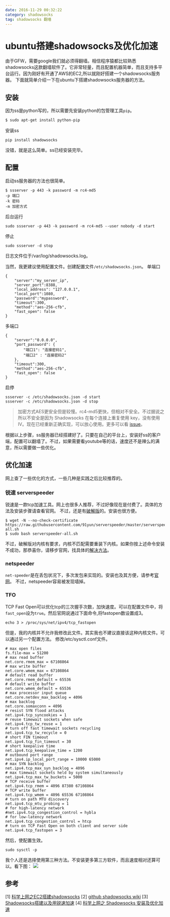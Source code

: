 ```yaml
---
date: 2016-11-29 00:32:22
category: shadowsocks
tag: shadowsocks 翻墙
---
```

# ubuntu搭建shadowsocks及优化加速
由于GFW，需要google我们就必须得翻墙。相信程序猿都比较熟悉shadowsocks这款翻墙软件了。它非常轻量，而且配置机器简单，而且支持多平台运行。因为刚好有开通了AWS的EC2,所以就刚好搭建一个shadowsocks服务器。
下面就简单介绍一下在ubuntu下搭建shadowsocks服务器的方法。

## 安装
因为ss是python写的，所以需要先安装python的包管理工具<code>pip</code>。
```bash
$ sudo apt-get install python-pip
```
安装ss
```
pip install shadowsocks
```
没错，就是这么简单。ss已经安装完毕。

## 配置
启动ss服务器的方法也很简单。
```
$ ssserver -p 443 -k password -m rc4-md5
-p 端口
-k 密码
-m 加密方式
```
后台运行
```
sudo ssserver -p 443 -k password -m rc4-md5 --user nobody -d start
```
停止
```
sudo ssserver -d stop
```
日志文件位于/var/log/shadowsocks.log。

当然，我更建议使用配置文件。创建配置文件<code>/etc/shadowsocks.json</code>。
单端口
```
{
    "server":"my_server_ip",
    "server_port":8388,
    "local_address": "127.0.0.1",
    "local_port":1080,
    "password":"mypassword",
    "timeout":300,
    "method":"aes-256-cfb",
    "fast_open": false
}
```
多端口
```
{
    "server":"0.0.0.0",
    "port_password": {
        "端口1": "连接密码1",
        "端口2" : "连接密码2"
    },
    "timeout":300,
    "method":"aes-256-cfb",
    "fast_open": false
}
```
启停
```
ssserver -c /etc/shadowsocks.json -d start
ssserver -c /etc/shadowsocks.json -d stop
```
> 加密方式AES更安全但是较慢。rc4-md5更快，但相对不安全。不过据说之所以不安全是因为 Shadowsocks 在每个连接上重复使用 key，没有使用 IV。现在已经重新正确实现，可以放心使用。更多可以看 [issue](https://github.com/shadowsocks/shadowsocks/issues/178)。

根据以上步骤，ss服务器已经搭建好了。只要在自己的平台上，安装好ss的客户端，配置可以翻墙了。不过，如果需要看youtube等的话，速度还不是辣么的满意，所以需要做一些优化。
## 优化加速
网上查了一些优化的方式，一些几种是实践之后比较推荐的。
### 锐速 serverspeeder
锐速是一款tcp加速工具。网上也很多人推荐，不过好像现在是付费了。具体的方法及安装步骤请查看官网。
不过，还是有[破解版](https://www.91yun.org/archives/683)的。安装也很方便。
```
$ wget -N --no-check-certificate https://raw.githubusercontent.com/91yun/serverspeeder/master/serverspeeder-all.sh
$ sudo bash serverspeeder-all.sh
```
不过，破解版对内核有要求，内核不匹配需要重装下内核。如果你按上述命令安装不成功，那恭喜你，请移步官网，找具体的[解决方法](https://www.91yun.org/archives/683)。

### netspeeder
<code>net-speeder</code>是在丢包状况下，多次发包来实现的。安装也及其方便，请参考[官网](https://github.com/snooda/net-speeder)。
不过，netspeeder容易被发现墙掉。

### TFO
TCP Fast Open可以优化tcp的三次握手次数，加快速度。可以在配置文件中，将<code>fast_open</code>设为<code>true</code>。然后官网说通过下面命令,将fastopen数设置成3。
```
echo 3 > /proc/sys/net/ipv4/tcp_fastopen
```
但是，我的内核并不允许我修改此文件。其实我也不建议直接该这种内核文件。可以通过另一个配置方法。
修改/etc/sysctl.conf文件。
```
# max open files
fs.file-max = 51200
# max read buffer
net.core.rmem_max = 67108864
# max write buffer
net.core.wmem_max = 67108864
# default read buffer
net.core.rmem_default = 65536
# default write buffer
net.core.wmem_default = 65536
# max processor input queue
net.core.netdev_max_backlog = 4096
# max backlog
net.core.somaxconn = 4096
# resist SYN flood attacks
net.ipv4.tcp_syncookies = 1
# reuse timewait sockets when safe
net.ipv4.tcp_tw_reuse = 1
# turn off fast timewait sockets recycling
net.ipv4.tcp_tw_recycle = 0
# short FIN timeout
net.ipv4.tcp_fin_timeout = 30
# short keepalive time
net.ipv4.tcp_keepalive_time = 1200
# outbound port range
net.ipv4.ip_local_port_range = 10000 65000
# max SYN backlog
net.ipv4.tcp_max_syn_backlog = 4096
# max timewait sockets held by system simultaneously
net.ipv4.tcp_max_tw_buckets = 5000
# TCP receive buffer
net.ipv4.tcp_rmem = 4096 87380 67108864
# TCP write buffer
net.ipv4.tcp_wmem = 4096 65536 67108864
# turn on path MTU discovery
net.ipv4.tcp_mtu_probing = 1
# for high-latency network
#net.ipv4.tcp_congestion_control = hybla
# for low-latency network
net.ipv4.tcp_congestion_control = htcp
# turn on TCP Fast Open on both client and server side
net.ipv4.tcp_fastopen = 3
```
然后，使配置生效。
```
sudo sysctl -p
```
我个人还是选择使用第三种方法。不安装更多第三方软件，而且速度相对还算可以。看下图：
![](http://obv0ef5sf.bkt.clouddn.com/ss-speed)

## 参考
[1] [科学上网之EC2搭建shadowsocks](https://segmentfault.com/a/1190000003101075)
[2] [github shadowsocks wiki](https://github.com/shadowsocks/shadowsocks/wiki)
[3] [Shadowsocks搭建以及用锐速加速](http://www.jianshu.com/p/65128dd81827)
[4] [科学上网之 Shadowsocks 安装及优化加速](http://wuchong.me/blog/2015/02/02/shadowsocks-install-and-optimize/)


